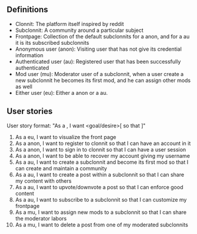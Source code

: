 ## Definitions

* Clonnit: The platform itself inspired by reddit
* Subclonnit: A community around a particular subject
* Frontpage: Collection of the default subclonnits for a anon, and for a au it is its subscribed subclonnits
* Anonymous user (anon): Visiting user that has not give its credential information
* Authenticated user (au): Registered user that has been successfully authenticated
* Mod user (mu): Moderator user of a subclonnit, when a user create a new subclonnit he becomes its first mod, and he can assign other mods as well
* Either user (eu): Either a anon or a au.

## User stories

User story format: "As a <role>, I want <goal/desire>[ so that <benefit>]"

1. As a eu, I want to visualize the front page
2. As a anon, I want to register to clonnit so that I can have an account in it
3. As a anon, I want to sign in to clonnit so that I can have a user session
4. As a anon, I want to be able to recover my account giving my username
5. As a au, I want to create a subclonnit and become its first mod so that I can create and maintain a community
6. As a au, I want to create a post within a subclonnit so that I can share my content with others
7. As a au, I want to upvote/downvote a post so that I can enforce good content
8. As a au, I want to subscribe to a subclonnit so that I can customize my frontpage
9. As a mu, I want to assign new mods to a subclonnit so that I can share the moderator labors
10. As a mu, I want to delete a post from one of my moderated subclonnits
